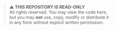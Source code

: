 > **⚠️ THIS REPOSITORY IS READ-ONLY**  
> All rights reserved. You may view the code here,  
> but you may **not** use, copy, modify or distribute it  
> in any form without explicit written permission.